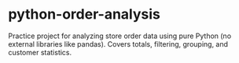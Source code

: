 # python-order-analysis
Practice project for analyzing store order data using pure Python (no external libraries like pandas). Covers totals, filtering, grouping, and customer statistics.
